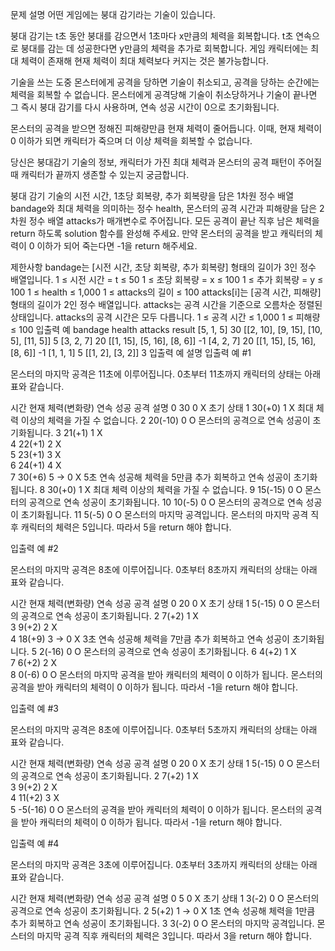 문제 설명
어떤 게임에는 붕대 감기라는 기술이 있습니다.

붕대 감기는 t초 동안 붕대를 감으면서 1초마다 x만큼의 체력을 회복합니다. t초 연속으로 붕대를 감는 데 성공한다면 y만큼의 체력을 추가로 회복합니다. 게임 캐릭터에는 최대 체력이 존재해 현재 체력이 최대 체력보다 커지는 것은 불가능합니다.

기술을 쓰는 도중 몬스터에게 공격을 당하면 기술이 취소되고, 공격을 당하는 순간에는 체력을 회복할 수 없습니다. 몬스터에게 공격당해 기술이 취소당하거나 기술이 끝나면 그 즉시 붕대 감기를 다시 사용하며, 연속 성공 시간이 0으로 초기화됩니다.

몬스터의 공격을 받으면 정해진 피해량만큼 현재 체력이 줄어듭니다. 이때, 현재 체력이 0 이하가 되면 캐릭터가 죽으며 더 이상 체력을 회복할 수 없습니다.

당신은 붕대감기 기술의 정보, 캐릭터가 가진 최대 체력과 몬스터의 공격 패턴이 주어질 때 캐릭터가 끝까지 생존할 수 있는지 궁금합니다.

붕대 감기 기술의 시전 시간, 1초당 회복량, 추가 회복량을 담은 1차원 정수 배열 bandage와 최대 체력을 의미하는 정수 health, 몬스터의 공격 시간과 피해량을 담은 2차원 정수 배열 attacks가 매개변수로 주어집니다. 모든 공격이 끝난 직후 남은 체력을 return 하도록 solution 함수를 완성해 주세요. 만약 몬스터의 공격을 받고 캐릭터의 체력이 0 이하가 되어 죽는다면 -1을 return 해주세요.

제한사항
bandage는 [시전 시간, 초당 회복량, 추가 회복량] 형태의 길이가 3인 정수 배열입니다.
1 ≤ 시전 시간 = t ≤ 50
1 ≤ 초당 회복량 = x ≤ 100
1 ≤ 추가 회복량 = y ≤ 100
1 ≤ health ≤ 1,000
1 ≤ attacks의 길이 ≤ 100
attacks[i]는 [공격 시간, 피해량] 형태의 길이가 2인 정수 배열입니다.
attacks는 공격 시간을 기준으로 오름차순 정렬된 상태입니다.
attacks의 공격 시간은 모두 다릅니다.
1 ≤ 공격 시간 ≤ 1,000
1 ≤ 피해량 ≤ 100
입출력 예
bandage	health	attacks	result
[5, 1, 5]	30	[[2, 10], [9, 15], [10, 5], [11, 5]]	5
[3, 2, 7]	20	[[1, 15], [5, 16], [8, 6]]	-1
[4, 2, 7]	20	[[1, 15], [5, 16], [8, 6]]	-1
[1, 1, 1]	5	[[1, 2], [3, 2]]	3
입출력 예 설명
입출력 예 #1

몬스터의 마지막 공격은 11초에 이루어집니다. 0초부터 11초까지 캐릭터의 상태는 아래 표와 같습니다.

시간	현재 체력(변화량)	연속 성공	공격	설명
0	30	0	X	초기 상태
1	30(+0)	1	X	최대 체력 이상의 체력을 가질 수 없습니다.
2	20(-10)	0	O	몬스터의 공격으로 연속 성공이 초기화됩니다.
3	21(+1)	1	X	
4	22(+1)	2	X	
5	23(+1)	3	X	
6	24(+1)	4	X	
7	30(+6)	5 → 0	X	5초 연속 성공해 체력을 5만큼 추가 회복하고 연속 성공이 초기화됩니다.
8	30(+0)	1	X	최대 체력 이상의 체력을 가질 수 없습니다.
9	15(-15)	0	O	몬스터의 공격으로 연속 성공이 초기화됩니다.
10	10(-5)	0	O	몬스터의 공격으로 연속 성공이 초기화됩니다.
11	5(-5)	0	O	몬스터의 마지막 공격입니다.
몬스터의 마지막 공격 직후 캐릭터의 체력은 5입니다. 따라서 5을 return 해야 합니다.

입출력 예 #2

몬스터의 마지막 공격은 8초에 이루어집니다. 0초부터 8초까지 캐릭터의 상태는 아래 표와 같습니다.

시간	현재 체력(변화량)	연속 성공	공격	설명
0	20	0	X	초기 상태
1	5(-15)	0	O	몬스터의 공격으로 연속 성공이 초기화됩니다.
2	7(+2)	1	X	
3	9(+2)	2	X	
4	18(+9)	3 → 0	X	3초 연속 성공해 체력을 7만큼 추가 회복하고 연속 성공이 초기화됩니다.
5	2(-16)	0	O	몬스터의 공격으로 연속 성공이 초기화됩니다.
6	4(+2)	1	X	
7	6(+2)	2	X	
8	0(-6)	0	O	몬스터의 마지막 공격을 받아 캐릭터의 체력이 0 이하가 됩니다.
몬스터의 공격을 받아 캐릭터의 체력이 0 이하가 됩니다. 따라서 -1을 return 해야 합니다.

입출력 예 #3

몬스터의 마지막 공격은 8초에 이루어집니다. 0초부터 5초까지 캐릭터의 상태는 아래 표와 같습니다.

시간	현재 체력(변화량)	연속 성공	공격	설명
0	20	0	X	초기 상태
1	5(-15)	0	O	몬스터의 공격으로 연속 성공이 초기화됩니다.
2	7(+2)	1	X	
3	9(+2)	2	X	
4	11(+2)	3	X	
5	-5(-16)	0	O	몬스터의 공격을 받아 캐릭터의 체력이 0 이하가 됩니다.
몬스터의 공격을 받아 캐릭터의 체력이 0 이하가 됩니다. 따라서 -1을 return 해야 합니다.

입출력 예 #4

몬스터의 마지막 공격은 3초에 이루어집니다. 0초부터 3초까지 캐릭터의 상태는 아래 표와 같습니다.

시간	현재 체력(변화량)	연속 성공	공격	설명
0	5	0	X	초기 상태
1	3(-2)	0	O	몬스터의 공격으로 연속 성공이 초기화됩니다.
2	5(+2)	1 → 0	X	1초 연속 성공해 체력을 1만큼 추가 회복하고 연속 성공이 초기화됩니다.
3	3(-2)	0	O	몬스터의 마지막 공격입니다.
몬스터의 마지막 공격 직후 캐릭터의 체력은 3입니다. 따라서 3을 return 해야 합니다.